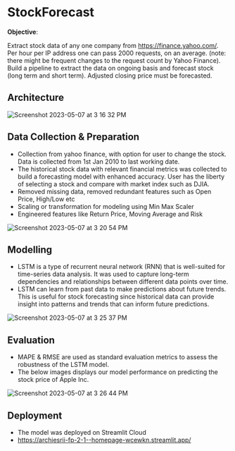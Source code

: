 # StockForecast

**Objective**:

Extract stock data of any one company from https://finance.yahoo.com/. Per hour per IP address one can pass 2000 requests, on an average. (note: there might be frequent changes to the request count by Yahoo Finance). Build a pipeline to extract the data on ongoing basis and forecast stock (long term and short term). Adjusted closing price must be forecasted.


## Architecture

![Screenshot 2023-05-07 at 3 16 32 PM](https://user-images.githubusercontent.com/105431583/236670166-0b819fa6-6b85-4971-ae40-f679d52ce849.png)

## Data Collection & Preparation

- Collection from yahoo finance, with option for user to change the stock. Data is collected from 1st Jan 2010 to last working date.
- The historical stock data with relevant financial metrics was collected to build a forecasting model with enhanced accuracy. User has the liberty of selecting a stock and compare with market index such as DJIA.
- Removed missing data, removed redundant features such as Open Price, High/Low etc
- Scaling or transformation for modeling using Min Max Scaler
- Engineered features like Return Price, Moving Average and Risk

![Screenshot 2023-05-07 at 3 20 54 PM](https://user-images.githubusercontent.com/105431583/236670395-fee530eb-94a1-4fcb-a9cc-13ac4aea49b8.png)

## Modelling

- LSTM is a type of recurrent neural network (RNN) that is well-suited for time-series data analysis. It was used to capture long-term dependencies and relationships between different data points over time.
- LSTM can learn from past data to make predictions about future trends. This is useful for stock forecasting since historical data can provide insight into patterns and trends that can inform future predictions.

![Screenshot 2023-05-07 at 3 25 37 PM](https://user-images.githubusercontent.com/105431583/236670594-f8ae1c18-650c-4710-9514-847a966d103b.png)

## Evaluation

- MAPE & RMSE are used as standard evaluation metrics to assess the robustness of the LSTM model. 
- The below images displays our model performance on predicting the stock price of Apple Inc. 

![Screenshot 2023-05-07 at 3 26 44 PM](https://user-images.githubusercontent.com/105431583/236670643-80a7e043-d690-4e5f-9ef6-2d59c72e85cf.png)

## Deployment

- The model was deployed on Streamlit Cloud
- https://archiesrii-fp-2-1--homepage-wcewkn.streamlit.app/


